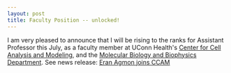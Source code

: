 ```yaml
---
layout: post
title: Faculty Position -- unlocked!
---
```

I am very pleased to announce that I will be rising to the ranks for Assistant Professor this July, as
a faculty member at UConn Health's [Center for Cell Analysis and Modeling](
https://health.uconn.edu/cell-analysis-modeling/), and the [Molecular Biology and Biophysics Department](
https://health.uconn.edu/molecular-biology-biophysics/). See news release: [Eran Agmon joins CCAM](
https://health.uconn.edu/cell-analysis-modeling/2022/04/13/dr-eran-agmon-joins-ccam-as-new-assistant-professor/)